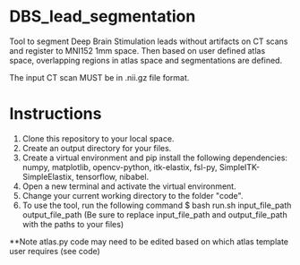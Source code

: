 # DBS_lead_segmentation
Tool to segment Deep Brain Stimulation leads without artifacts on CT scans and register to MNI152 1mm space. Then based on user defined atlas space, overlapping regions in atlas space and segmentations are defined. 

The input CT scan MUST be in .nii.gz file format.

# Instructions
1. Clone this repository to your local space.
2. Create an output directory for your files. 
3. Create a virtual environment and pip install the following dependencies: numpy, matplotlib, opencv-python, itk-elastix, fsl-py, SimpleITK-SimpleElastix, tensorflow, nibabel. 
4. Open a new terminal and activate the virtual environment.
5. Change your current working directory to the folder "code".
6. To use the tool, run the following command $ bash run.sh input_file_path output_file_path (Be sure to replace input_file_path and output_file_path with the paths to your files) 

**Note atlas.py code may need to be edited based on which atlas template user requires (see code) 
